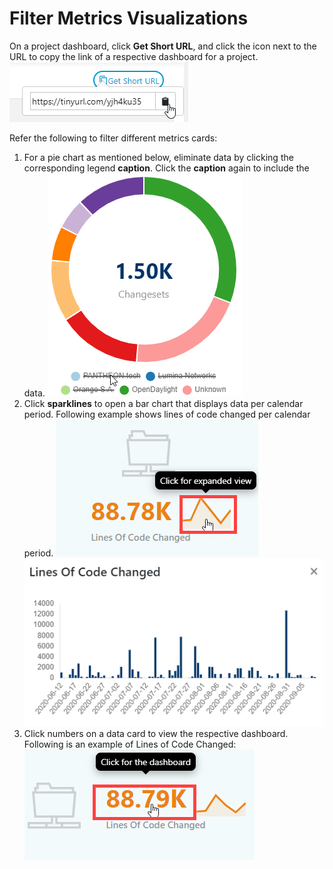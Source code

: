 # Filter Metrics Visualizations

On a project dashboard, click **Get Short URL**, and click the icon next to the URL to copy the link of a respective dashboard for a project.  
![](../../.gitbook/assets/get-short-url%20%281%29.png)

Refer the following to filter different metrics cards:

1. For a pie chart as mentioned below, eliminate data by clicking the corresponding legend **caption**. Click the **caption** again to include the data.  ![](../../.gitbook/assets/exclude-data.png)
2. Click **sparklines** to open a bar chart that displays data per calendar period. Following example shows lines of code changed per calendar period.   ![](../../.gitbook/assets/sparkly-line.png) ![](../../.gitbook/assets/sparkly-line-expanded.png) 
3. Click numbers on a data card to view the respective dashboard. Following is an example of Lines of Code Changed:  ![](../../.gitbook/assets/click-for-dashboard%20%281%29%20%281%29%20%281%29%20%281%29%20%281%29%20%281%29.png)  

